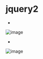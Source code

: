 # jquery2

-
![image](https://user-images.githubusercontent.com/54789601/113683241-ed2de680-96fe-11eb-8faa-2d3ecc93c54e.png)


-
![image](https://user-images.githubusercontent.com/54789601/113683248-f028d700-96fe-11eb-94dc-1da30913acc4.png)
